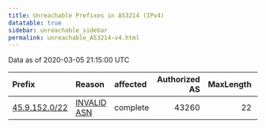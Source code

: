 ```yaml
---
title: Unreachable Prefixes in AS3214 (IPv4)
datatable: true
sidebar: unreachable_sidebar
permalink: unreachable_AS3214-v4.html
---
```


Data as of 2020-03-05 21:15:00 UTC


<div class="datatable-begin"></div>

| Prefix                                               | Reason                                                                                              | affected   |   Authorized AS |   MaxLength | Anchor                                         |   unreachable /24s |
|:-----------------------------------------------------|:----------------------------------------------------------------------------------------------------|:-----------|----------------:|------------:|:-----------------------------------------------|-------------------:|
| [45.9.152.0/22](https://stat.ripe.net/45.9.152.0/22) | [INVALID ASN](https://rpki-validator.ripe.net/announcement-preview?asn=AS3214&prefix=45.9.152.0/22) | complete   |           43260 |          22 | [RIPE](unreachable_RIPE_NCC_RPKI_Root-v4.html) |                  4 |

<div class="datatable-end"></div>